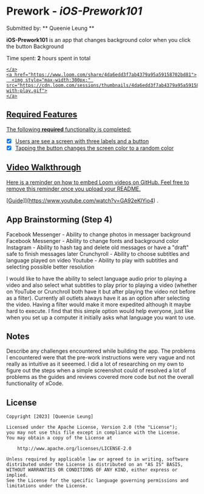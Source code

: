 # Prework - *iOS-Prework101*

Submitted by: ** Queenie Leung **

**iOS-Prework101** is an app that changes background color when you click the button Background

Time spent: **2** hours spent in total


<div>
    <a href="https://www.loom.com/share/4da6edd3f7ab4379a95a59158702bd81">
      
    </a>
    <a href="https://www.loom.com/share/4da6edd3f7ab4379a95a59158702bd81">
      <img style="max-width:300px;" src="https://cdn.loom.com/sessions/thumbnails/4da6edd3f7ab4379a95a59158702bd81-with-play.gif">
    </a>
  </div>


## Required Features

The following **required** functionality is completed:

- [X] Users are see a screen with three labels and a button
- [X] Tapping the button changes the screen color to a random color
 
## Video Walkthrough

Here is a reminder on how to embed Loom videos on GitHub. Feel free to remove this reminder once you upload your README. 

[Guide]](https://www.youtube.com/watch?v=GA92eKlYio4) .

## App Brainstorming (Step 4)

Facebook Messenger - Ability to change photos in messager background
Facebook Messenger - Ability to change fonts and background color
Instagram - Ability to hash tag and delete old messages or have a "draft" safe to finish messages later
Crunchyroll - Ability to choose subtitles and language played on video
Youtube - Ability to play with subtitles and selecting possible better resolution

I would like to have the ability to select language audio prior to playing a video and also select what subtitles to play prior to playing a video (whether on YouTube or Crunchroll both have it but after playing the video not before as a filter). Currently all outlets always have it as an option after selecting the video. Having a filter would make it more expedited although it maybe hard to execute. I find that this simple option would help everyone, just like when you set up a computer it initially asks what language you want to use.

## Notes

Describe any challenges encountered while building the app.
The problems I encountered were that the pre-work instructions were very vague and not really as intuitive as it seeemed. I did a lot of researching on my own to figure out the steps when a simple screenshot could of resolved a lot of problems as the guides and reviews covered more code but not the overall functionality of xCode.

## License

    Copyright [2023] [Queenie Leung]

    Licensed under the Apache License, Version 2.0 (the "License");
    you may not use this file except in compliance with the License.
    You may obtain a copy of the License at

        http://www.apache.org/licenses/LICENSE-2.0

    Unless required by applicable law or agreed to in writing, software
    distributed under the License is distributed on an "AS IS" BASIS,
    WITHOUT WARRANTIES OR CONDITIONS OF ANY KIND, either express or implied.
    See the License for the specific language governing permissions and
    limitations under the License.




    
